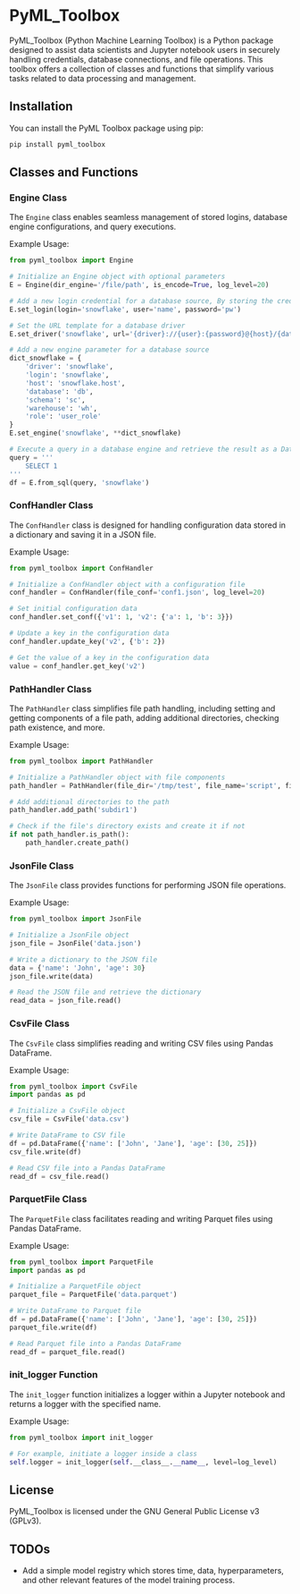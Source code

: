 
# PyML_Toolbox

PyML_Toolbox (Python Machine Learning Toolbox) is a Python package designed to assist data scientists and Jupyter notebook users in securely handling credentials, database connections, and file operations. This toolbox offers a collection of classes and functions that simplify various tasks related to data processing and management.

## Installation

You can install the PyML Toolbox package using pip:

```bash
pip install pyml_toolbox
```

## Classes and Functions

### Engine Class

The `Engine` class enables seamless management of stored logins, database engine configurations, and query executions. 

Example Usage:

```python
from pyml_toolbox import Engine

# Initialize an Engine object with optional parameters
E = Engine(dir_engine='/file/path', is_encode=True, log_level=20)

# Add a new login credential for a database source, By storing the credentials using the Engine class once, there is no need to expose them within Jupyter notebooks any more.
E.set_login(login='snowflake', user='name', password='pw')

# Set the URL template for a database driver
E.set_driver('snowflake', url='{driver}://{user}:{password}@{host}/{database}/{schema}?role={role}&warehouse={warehouse}')

# Add a new engine parameter for a database source
dict_snowflake = {
    'driver': 'snowflake',
    'login': 'snowflake',
    'host': 'snowflake.host',
    'database': 'db',
    'schema': 'sc',
    'warehouse': 'wh',
    'role': 'user_role'
}
E.set_engine('snowflake', **dict_snowflake)

# Execute a query in a database engine and retrieve the result as a DataFrame
query = '''
    SELECT 1
'''
df = E.from_sql(query, 'snowflake')
```

### ConfHandler Class

The `ConfHandler` class is designed for handling configuration data stored in a dictionary and saving it in a JSON file.

Example Usage:

```python
from pyml_toolbox import ConfHandler

# Initialize a ConfHandler object with a configuration file
conf_handler = ConfHandler(file_conf='conf1.json', log_level=20)

# Set initial configuration data
conf_handler.set_conf({'v1': 1, 'v2': {'a': 1, 'b': 3}})

# Update a key in the configuration data
conf_handler.update_key('v2', {'b': 2})

# Get the value of a key in the configuration data
value = conf_handler.get_key('v2')
```

### PathHandler Class

The `PathHandler` class simplifies file path handling, including setting and getting components of a file path, adding additional directories, checking path existence, and more.

Example Usage:

```python
from pyml_toolbox import PathHandler

# Initialize a PathHandler object with file components
path_handler = PathHandler(file_dir='/tmp/test', file_name='script', file_suffix='sh')

# Add additional directories to the path
path_handler.add_path('subdir1')

# Check if the file's directory exists and create it if not
if not path_handler.is_path():
    path_handler.create_path()
```

### JsonFile Class

The `JsonFile` class provides functions for performing JSON file operations.

Example Usage:

```python
from pyml_toolbox import JsonFile

# Initialize a JsonFile object
json_file = JsonFile('data.json')

# Write a dictionary to the JSON file
data = {'name': 'John', 'age': 30}
json_file.write(data)

# Read the JSON file and retrieve the dictionary
read_data = json_file.read()
```

### CsvFile Class

The `CsvFile` class simplifies reading and writing CSV files using Pandas DataFrame.

Example Usage:

```python
from pyml_toolbox import CsvFile
import pandas as pd

# Initialize a CsvFile object
csv_file = CsvFile('data.csv')

# Write DataFrame to CSV file
df = pd.DataFrame({'name': ['John', 'Jane'], 'age': [30, 25]})
csv_file.write(df)

# Read CSV file into a Pandas DataFrame
read_df = csv_file.read()
```

### ParquetFile Class

The `ParquetFile` class facilitates reading and writing Parquet files using Pandas DataFrame.

Example Usage:

```python
from pyml_toolbox import ParquetFile
import pandas as pd

# Initialize a ParquetFile object
parquet_file = ParquetFile('data.parquet')

# Write DataFrame to Parquet file
df = pd.DataFrame({'name': ['John', 'Jane'], 'age': [30, 25]})
parquet_file.write(df)

# Read Parquet file into a Pandas DataFrame
read_df = parquet_file.read()
```

### init_logger Function

The `init_logger` function initializes a logger within a Jupyter notebook and returns a logger with the specified name.

Example Usage:

```python
from pyml_toolbox import init_logger

# For example, initiate a logger inside a class
self.logger = init_logger(self.__class__.__name__, level=log_level)
```

## License

PyML_Toolbox is licensed under the GNU General Public License v3 (GPLv3).

## TODOs

- Add a simple model registry which stores time, data, hyperparameters, and other relevant features of the model training process.